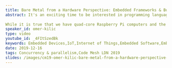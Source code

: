 ```yaml
---
title: Bare Metal from a Hardware Perspective: Embedded Frameworks & Build Systems
abstract: It's an exciting time to be interested in programming languages as the abundance of computing power, even in the smallest devices around us, makes almost every language a viable choice for implementation. Almost. 
 
While it is true that we have quad-core Raspberry Pi computers and the term "bare metal" gets thrown around a lot, the reality of chips and architectures used in commercial embedded devices often create friction between the hardware and software world.
speaker_id: omer-kilic
type: video
youtube_id: _4FItSzedBk
keywords: Embedded Devices,IoT,Internet of Things,Embedded Software,Embedded Frameworks,Omer Kilic,Code Mesh LDN
date: 2019-12-16
tags: Concurrency & parallelism,Code Mesh LDN 2019
slides: /images/cm19-omer-kilic-bare-metal-from-a-hardware-perspective-compressed.pdf
---
```


